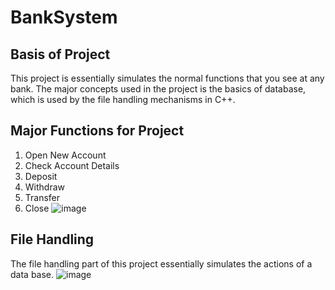 # BankSystem
## Basis of Project
This project is essentially simulates the normal functions that you see at any bank. The major concepts used in the project is the basics of database, which is used by the file handling mechanisms in C++.
## Major Functions for Project
1) Open New Account
2) Check Account Details
3) Deposit
4) Withdraw
5) Transfer
6) Close
![image](https://user-images.githubusercontent.com/82850604/119544659-8a001e00-bd57-11eb-8f0e-66c7f73aa1d4.png)
## File Handling
The file handling part of this project essentially simulates the actions of a data base.
![image](https://user-images.githubusercontent.com/82850604/119545089-05fa6600-bd58-11eb-9753-cd3e98fed1a7.png)
